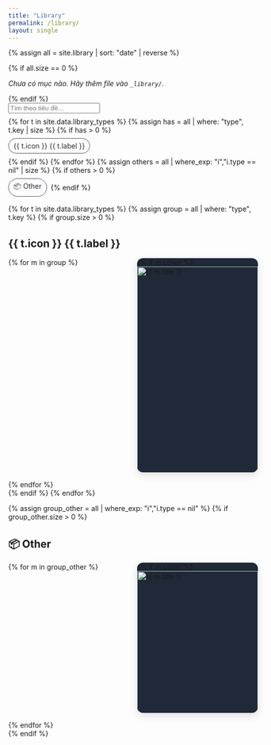 ```yaml
---
title: "Library"
permalink: /library/
layout: single
---
```


{% assign all = site.library | sort: "date" | reverse %}

{% if all.size == 0 %}
<p><em>Chưa có mục nào. Hãy thêm file vào <code>_library/</code>.</em></p>
{% endif %}

<div style="display:flex;gap:.5rem;flex-wrap:wrap;align-items:center;margin:0 0 1rem 0">
<input id="lib-search" type="search" placeholder="Tìm theo tiêu đề...">
  {% for t in site.data.library_types %}
    {% assign has = all | where: "type", t.key | size %}
    {% if has > 0 %}
      <a href="#{{ t.key | slugify }}" class="chip">{{ t.icon }} {{ t.label }}</a>
    {% endif %}
  {% endfor %}
  {% assign others = all | where_exp: "i","i.type == nil" | size %}
  {% if others > 0 %}<a href="#other" class="chip">📦 Other</a>{% endif %}
</div>

<style>
  .chip {
    padding: .35rem .6rem;
    border: 1px solid var(--mm-muted-border, #374151);
    border-radius: 999px;
    text-decoration: none;
    opacity: .9;
  }

  .card {
    text-decoration: none;
    color: inherit;
    border-radius: 12px;
    overflow: hidden;
    box-shadow: 0 6px 16px rgba(0,0,0,.12);
    background: var(--card-bg, #1f2937);
  }

  .grid {
    display: grid;
    grid-template-columns: repeat(auto-fill, minmax(220px, 1fr));
    gap: 16px;
  }

  .badge {
    display: inline-block;
    font-size: .75rem;
    font-weight: 600;
    opacity: .85;
    padding: .2rem .6rem;
    border-radius: 999px;
    white-space: nowrap;
    border: none;
  }

  .badge-success {
    background-color: #16a34a;
    color: #fff;
  }

  .badge-info {
    background-color: #0284c7;
    color: #fff;
  }
  .badge-type {
    background-color: transparent;
    color: #0ea5e9;
    font-weight: 700;
    border: 1.5px solid #0ea5e9;
    border-radius: 6px;
    padding: 0.2rem 0.5rem;
    text-transform: uppercase;
  }


  .tags {
    display: flex;
    flex-wrap: wrap;
    gap: .25rem;
    margin-top: .25rem;
  }
</style>


{% for t in site.data.library_types %}
  {% assign group = all | where: "type", t.key %}
  {% if group.size > 0 %}
  <h2 id="{{ t.key | slugify }}" style="margin-top:2rem">{{ t.icon }} {{ t.label }}</h2>
  <div class="grid" data-group="{{ t.key }}">
    {% for m in group %}
      <a class="card lib-item" href="{{ m.url | relative_url }}" data-title="{{ m.title | downcase }} {% if m.tags %}{{ m.tags | join: ' ' | downcase }}{% endif %}">
        {% if m.cover %}<img src="{{ m.cover | relative_url }}" alt="{{ m.title }}" style="width:100%;aspect-ratio:16/10;object-fit:cover">{% endif %}
        <div style="padding:10px 12px">
          <div style="display:flex;justify-content:space-between;align-items:center;gap:.5rem">
            <h3 style="margin:.2rem 0 .3rem 0;font-size:1rem">{{ m.title }}</h3>
            <span class="badge">{{ t.label }}</span>
          </div>
          {% if m.date %}
            <div style="display:flex;justify-content:space-between;align-items:center;margin-top:.25rem">
              <span style="font-size:.85rem;opacity:.75">{{ m.date | date: "%Y-%m-%d" }}</span>
              {% if m.ownership %}
                <span class="badge {% if m.ownership == 'original' %}badge-success{% else %}badge-info{% endif %}">
                  {% if m.ownership == 'original' %}Tự tạo{% else %}Sưu tầm{% endif %}
                </span>
              {% endif %}
            </div>
          {% endif %}
          {% if m.tags %}
            <div class="tags">
              {% for tag in m.tags %}
                <span class="badge">#{{ tag }}</span>
              {% endfor %}
            </div>
          {% endif %}
        </div>
      </a>
    {% endfor %}
  </div>
  {% endif %}
{% endfor %}

{% assign group_other = all | where_exp: "i","i.type == nil" %}
{% if group_other.size > 0 %}
  <h2 id="other" style="margin-top:2rem">📦 Other</h2>
  <div class="grid">
    {% for m in group_other %}
      <a class="card lib-item" href="{{ m.url | relative_url }}" data-title="{{ m.title | downcase }} {% if m.tags %}{{ m.tags | join: ' ' | downcase }}{% endif %}">
        {% if m.cover %}<img src="{{ m.cover | relative_url }}" alt="{{ m.title }}" style="width:100%;aspect-ratio:16/10;object-fit:cover">{% endif %}
        <div style="padding:10px 12px">
          <h3 style="margin:.2rem 0 .3rem 0;font-size:1rem">{{ m.title }}</h3>
          {% if m.date %}<p style="margin:0;opacity:.75;font-size:.9rem">{{ m.date | date: "%Y-%m-%d" }}</p>{% endif %}
        </div>
      </a>
    {% endfor %}
  </div>
{% endif %}

<script>
  const q = document.getElementById('lib-search');
  if (q){
    q.addEventListener('input', e=>{
      const v = e.target.value.trim().toLowerCase();
      for (const el of document.querySelectorAll('.lib-item')){
        const hit = el.getAttribute('data-title')?.includes(v);
        el.style.display = (v==="" || hit) ? '' : 'none';
      }
    });
  }
</script>
